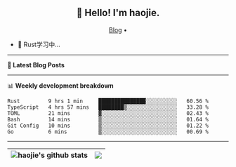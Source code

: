 <h2 align="center">👋 Hello! I'm haojie.</h2>
<p align="center">
  <a href="https://aoyouer.com">Blog</a> •
</p>


- 🔭 Rust学习中...


-------

**📝 Latest Blog Posts**


-------

📊 **Weekly development breakdown**
<!--START_SECTION:waka-->

```text
Rust         9 hrs 1 min     ███████████████░░░░░░░░░░   60.56 %
TypeScript   4 hrs 57 mins   ████████▒░░░░░░░░░░░░░░░░   33.28 %
TOML         21 mins         ▓░░░░░░░░░░░░░░░░░░░░░░░░   02.43 %
Bash         14 mins         ▒░░░░░░░░░░░░░░░░░░░░░░░░   01.64 %
Git Config   10 mins         ▒░░░░░░░░░░░░░░░░░░░░░░░░   01.22 %
Go           6 mins          ▒░░░░░░░░░░░░░░░░░░░░░░░░   00.69 %
```

<!--END_SECTION:waka-->

-------



| <img align="center" src="https://github-readme-stats.vercel.app/api?username=haojie06&show_icons=true&theme=graywhite&show_icons=true&count_private=true&include_all_commits=true&hide_border=true" alt="haojie's github stats" /> | <img align="center" src="https://github-readme-stats.vercel.app/api/top-langs/?username=haojie06&layout=compact&theme=graywhite&hide_border=true&hide=css,html" /> |
| ------------- | ------------- |


